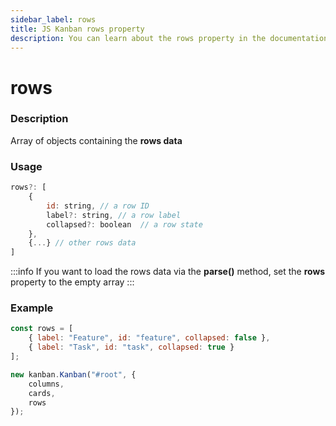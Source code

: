 ```yaml
---
sidebar_label: rows
title: JS Kanban rows property
description: You can learn about the rows property in the documentation of the JavaScript Kanban library. Browse developer guides and API reference, try out code examples and live demos.
---
```


# rows

### Description

Array of objects containing the **rows data**

### Usage

```jsx
rows?: [
	{
		id: string, // a row ID
		label?: string, // a row label
		collapsed?: boolean  // a row state
	},
	{...} // other rows data
]
```
:::info
If you want to load the rows data via the **parse()** method, set the **rows** property to the empty array
:::

### Example

```jsx {1-4,9}
const rows = [
	{ label: "Feature", id: "feature", collapsed: false },
	{ label: "Task", id: "task", collapsed: true }
];

new kanban.Kanban("#root", {
	columns,
	cards,
	rows
});
```
